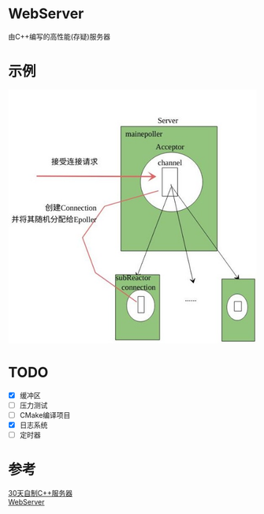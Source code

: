 # WebServer
由C++编写的高性能(存疑)服务器
# 示例
![示例](./resource/image.jpg)
# TODO
- [x] 缓冲区 
- [ ] 压力测试
- [ ] CMake编译项目
- [x] 日志系统
- [ ] 定时器
# 参考
[30天自制C++服务器](https://github.com/yuesong-feng/30dayMakeCppServer)<br>
[WebServer](https://github.com/markparticle/WebServer)
